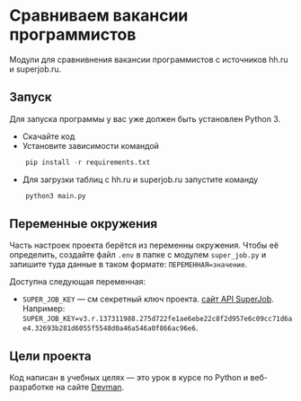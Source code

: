 # Сравниваем вакансии программистов

Модули для сравнивнения вакансии программистов с источников hh.ru и superjob.ru.

## Запуск

Для запуска программы у вас уже должен быть установлен Python 3.

- Скачайте код
- Установите зависимости командой 
```python
    pip install -r requirements.txt
```
- Для загрузки таблиц с hh.ru и superjob.ru запустите команду 
```python
    python3 main.py
```

## Переменные окружения

Часть настроек проекта берётся из переменны окружения. Чтобы её определить, создайте файл `.env` в папке с модулем `super_job.py` и запишите туда данные в таком формате: `ПЕРЕМЕННАЯ=значение`.

Доступна следующая переменная:

- `SUPER_JOB_KEY` — см секретный ключ проекта. [сайт API SuperJob](https://api.superjob.ru/?from_refresh=1). Например: `SUPER_JOB_KEY=v3.r.137311988.275d722fe1ae6ebe22c8f2d957e6c09cc71d6ae4.32693b281d6055f5548d0a46a546a0f866ac96e6`.

## Цели проекта

Код написан в учебных целях — это урок в курсе по Python и веб-разработке на сайте [Devman](https://dvmn.org).
